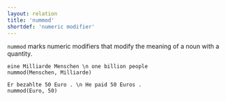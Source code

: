 ```yaml
---
layout: relation
title: 'nummod'
shortdef: 'numeric modifier'
---
```


`nummod` marks numeric modifiers that modify the meaning of a noun with a quantity.

~~~ sdparse
eine Milliarde Menschen \n one billion people
nummod(Menschen, Milliarde)
~~~

~~~ sdparse
Er bezahlte 50 Euro . \n He paid 50 Euros .
nummod(Euro, 50)
~~~
